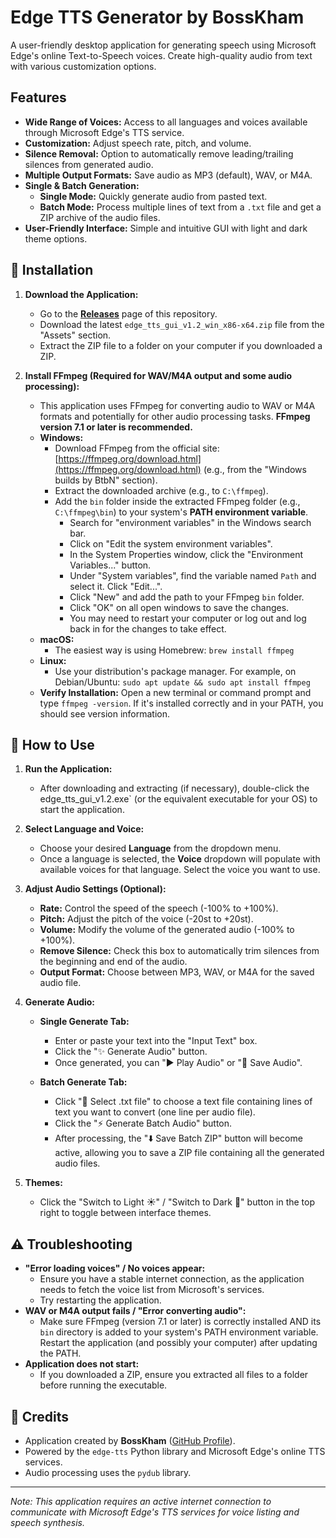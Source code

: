 # Edge TTS Generator by BossKham

A user-friendly desktop application for generating speech using Microsoft Edge's online Text-to-Speech voices. Create high-quality audio from text with various customization options.

## Features

* **Wide Range of Voices:** Access to all languages and voices available through Microsoft Edge's TTS service.
* **Customization:** Adjust speech rate, pitch, and volume.
* **Silence Removal:** Option to automatically remove leading/trailing silences from generated audio.
* **Multiple Output Formats:** Save audio as MP3 (default), WAV, or M4A.
* **Single & Batch Generation:**
    * **Single Mode:** Quickly generate audio from pasted text.
    * **Batch Mode:** Process multiple lines of text from a `.txt` file and get a ZIP archive of the audio files.
* **User-Friendly Interface:** Simple and intuitive GUI with light and dark theme options.

## 💾 Installation

1.  **Download the Application:**
    * Go to the [**Releases**](https://github.com/BossKham/edge_tts_gui/releases) page of this repository.
    * Download the latest `edge_tts_gui_v1.2_win_x86-x64.zip` file from the "Assets" section.
    * Extract the ZIP file to a folder on your computer if you downloaded a ZIP.

2.  **Install FFmpeg (Required for WAV/M4A output and some audio processing):**
    * This application uses FFmpeg for converting audio to WAV or M4A formats and potentially for other audio processing tasks. **FFmpeg version 7.1 or later is recommended.**
    * **Windows:**
        * Download FFmpeg from the official site: [https://ffmpeg.org/download.html](https://ffmpeg.org/download.html) (e.g., from the "Windows builds by BtbN" section).
        * Extract the downloaded archive (e.g., to `C:\ffmpeg`).
        * Add the `bin` folder inside the extracted FFmpeg folder (e.g., `C:\ffmpeg\bin`) to your system's **PATH environment variable**.
            * Search for "environment variables" in the Windows search bar.
            * Click on "Edit the system environment variables".
            * In the System Properties window, click the "Environment Variables..." button.
            * Under "System variables", find the variable named `Path` and select it. Click "Edit...".
            * Click "New" and add the path to your FFmpeg `bin` folder.
            * Click "OK" on all open windows to save the changes.
            * You may need to restart your computer or log out and log back in for the changes to take effect.
    * **macOS:**
        * The easiest way is using Homebrew: `brew install ffmpeg`
    * **Linux:**
        * Use your distribution's package manager. For example, on Debian/Ubuntu: `sudo apt update && sudo apt install ffmpeg`
    * **Verify Installation:** Open a new terminal or command prompt and type `ffmpeg -version`. If it's installed correctly and in your PATH, you should see version information.

## 🚀 How to Use

1.  **Run the Application:**
    * After downloading and extracting (if necessary), double-click the edge_tts_gui_v1.2.exe` (or the equivalent executable for your OS) to start the application.

2.  **Select Language and Voice:**
    * Choose your desired **Language** from the dropdown menu.
    * Once a language is selected, the **Voice** dropdown will populate with available voices for that language. Select the voice you want to use.

3.  **Adjust Audio Settings (Optional):**
    * **Rate:** Control the speed of the speech (-100% to +100%).
    * **Pitch:** Adjust the pitch of the voice (-20st to +20st).
    * **Volume:** Modify the volume of the generated audio (-100% to +100%).
    * **Remove Silence:** Check this box to automatically trim silences from the beginning and end of the audio.
    * **Output Format:** Choose between MP3, WAV, or M4A for the saved audio file.

4.  **Generate Audio:**

    * **Single Generate Tab:**
        * Enter or paste your text into the "Input Text" box.
        * Click the "✨ Generate Audio" button.
        * Once generated, you can "▶️ Play Audio" or "💾 Save Audio".

    * **Batch Generate Tab:**
        * Click "📁 Select .txt file" to choose a text file containing lines of text you want to convert (one line per audio file).
        * Click the "⚡ Generate Batch Audio" button.
        * After processing, the "⬇️ Save Batch ZIP" button will become active, allowing you to save a ZIP file containing all the generated audio files.

5.  **Themes:**
    * Click the "Switch to Light ☀️" / "Switch to Dark 🌙" button in the top right to toggle between interface themes.

## ⚠️ Troubleshooting

* **"Error loading voices" / No voices appear:**
    * Ensure you have a stable internet connection, as the application needs to fetch the voice list from Microsoft's services.
    * Try restarting the application.
* **WAV or M4A output fails / "Error converting audio":**
    * Make sure FFmpeg (version 7.1 or later) is correctly installed AND its `bin` directory is added to your system's PATH environment variable. Restart the application (and possibly your computer) after updating the PATH.
* **Application does not start:**
    * If you downloaded a ZIP, ensure you extracted all files to a folder before running the executable.

## 🙏 Credits

* Application created by **BossKham** ([GitHub Profile](https://github.com/BossKham)).
* Powered by the `edge-tts` Python library and Microsoft Edge's online TTS services.
* Audio processing uses the `pydub` library.

---

*Note: This application requires an active internet connection to communicate with Microsoft Edge's TTS services for voice listing and speech synthesis.*

